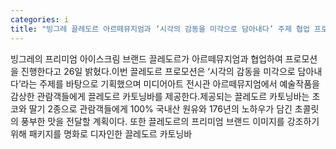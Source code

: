 ```yaml
---
categories: i
title: "빙그레 끌레도르 아르떼뮤지엄과 ‘시각의 감동을 미각으로 담아내다’ 주제 협업 프로모션 진행"
---
```

빙그레의 프리미엄 아이스크림 브랜드 끌레도르가 아르떼뮤지엄과 협업하여 프로모션을 진행한다고 26일 밝혔다.이번 끌레도르 프로모션은 ‘시각의 감동을 미각으로 담아내다’라는 주제를 바탕으로 기획했으며 미디어아트 전시관 아르떼뮤지엄에서 예술작품을 감상한 관람객들에게 끌레도르 카토닝바를 제공한다.제공되는 끌레도르 카토닝바는 초코와 딸기 2종으로 관람객들에게 100% 국내산 원유와 176년의 노하우가 담긴 초콜릿의 풍부한 맛을 전달할 계획이다. 또한 끌레도르의 프리미엄 브랜드 이미지를 강조하기 위해 패키지를 명화로 디자인한 끌레도르 카토닝바
